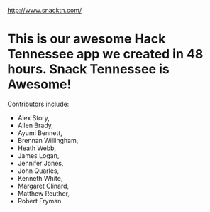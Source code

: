 http://www.snacktn.com/

This is our awesome Hack Tennessee app we created in 48 hours.
Snack Tennessee is Awesome!
=============

Contributors include:
* Alex Story,
* Allen Brady,
* Ayumi Bennett,
* Brennan Willingham,
* Heath Webb,
* James Logan,
* Jennifer Jones,
* John Quarles,
* Kenneth White,
* Margaret Clinard,
* Matthew Reuther,
* Robert Fryman
